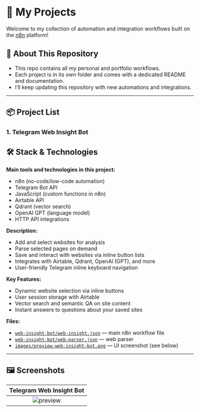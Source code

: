 # 🧩 My Projects

Welcome to my collection of automation and integration workflows built on the [n8n](https://n8n.io/) platform!

## 🚀 About This Repository

- This repo contains all my personal and portfolio workflows.
- Each project is in its own folder and comes with a dedicated README and documentation.
- I’ll keep updating this repository with new automations and integrations.

---

## 📦 Project List

### 1. Telegram Web Insight Bot

## 🛠️ Stack & Technologies

**Main tools and technologies in this project:**
- n8n (no-code/low-code automation)
- Telegram Bot API
- JavaScript (custom functions in n8n)
- Airtable API
- Qdrant (vector search)
- OpenAI GPT (language model)
- HTTP API integrations
  
**Description:**  
- Add and select websites for analysis
- Parse selected pages on demand
- Save and interact with websites via inline button lists
- Integrates with Airtable, Qdrant, OpenAI (GPT), and more
- User-friendly Telegram inline keyboard navigation

**Key Features:**
- Dynamic website selection via inline buttons
- User session storage with Airtable
- Vector search and semantic QA on site content
- Instant answers to questions about your saved sites

**Files:**
- [`web-insight-bot/web-insight.json`](web-insight-bot/web-insight.json) — main n8n workflow file
- [`web-insight-bot/web-parser.json`](web-insight-bot/web-parser.json) — web parser
- [`images/preview-web-insight-bot.png`](images/preview-web-insight-bot.png) — UI screenshot (see below)

---

## 🖼️ Screenshots

| Telegram Web Insight Bot |
|:---:|
| ![preview](images/preview-web-insight-bot.png) |
